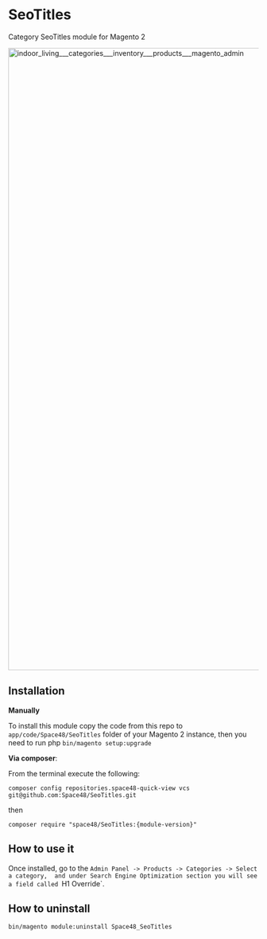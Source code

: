 # SeoTitles
Category SeoTitles module for Magento 2

<img width="1249" alt="indoor_living___categories___inventory___products___magento_admin" src="https://cloud.githubusercontent.com/assets/1080386/25120747/37ce3e1a-2417-11e7-9835-a748f7fb5165.png">


## Installation

**Manually** 

To install this module copy the code from this repo to `app/code/Space48/SeoTitles` folder of your Magento 2 instance, then you need to run php `bin/magento setup:upgrade`

**Via composer**:

From the terminal execute the following:

`composer config repositories.space48-quick-view vcs git@github.com:Space48/SeoTitles.git`

then

`composer require "space48/SeoTitles:{module-version}"`

## How to use it
Once installed, go to the `Admin Panel -> Products -> Categories -> Select a category, 
and under Search Engine Optimization section you will see a field called `H1 Override`.


## How to uninstall
`bin/magento module:uninstall Space48_SeoTitles`
